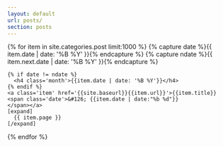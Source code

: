 ```yaml
---
layout: default
url: posts/
section: posts
---
```


<div class='listing col6 pad4h margin3'>
  {% for item in site.categories.post limit:1000 %}
    {% capture date %}{{ item.date | date: '%B %Y' }}{% endcapture %}
    {% capture ndate %}{{ item.next.date | date: '%B %Y' }}{% endcapture %}

    {% if date != ndate %}
      <h4 class='month'>{{item.date | date: '%B %Y'}}</h4>
    {% endif %}
    <a class='item' href='{{site.baseurl}}{{item.url}}'>{{item.title}} <span class='date'>&#126; {{item.date | date:"%b %d"}}
    </span></a>
    [expand]
      {{ item.page }}
    [/expand]
  {% endfor %}
</div>

